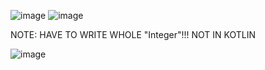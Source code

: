![image](https://github.com/user-attachments/assets/ee7ed1da-0035-492c-9008-b22a879b3514)
![image](https://github.com/user-attachments/assets/2644057c-f105-4b47-8370-f8b6c53a46b3)

NOTE: HAVE TO WRITE WHOLE "Integer"!!! NOT IN KOTLIN

![image](https://github.com/user-attachments/assets/0dd66d74-f40e-4480-8024-da57f9c592e8)
